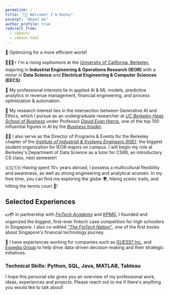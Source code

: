 ```yaml
---
permalink: /
title: "👋🏻 Welcome! I'm Kenny"
excerpt: "About me"
author_profile: true
redirect_from: 
  - /about/
  - /about.html
---
```

🔌 Optimizing for a more efficient world!

👨🏻‍💻⚡ I'm a rising sophomore at the [University of California, Berkeley](https://www.berkeley.edu/), majoring in **Industrial Engineering & Operations Research (IEOR)** with a minor in **Data Science** and **Electrical Engineering & Computer Sciences (EECS)**.

🥼 My professional interests lie in applied AI & ML models, predictive analytics in revenue management, financial engineering, and process optimization & automation. 

🧪 My research interest lies in the intersection between Generative AI and Ethics, which I pursue as an undergraduate researcher at [*UC Berkeley Haas School of Business*](https://haas.berkeley.edu/) under Professor [*David Evan Harris*](https://haas.berkeley.edu/faculty/harris-david/), one of the top 100 influential figures in AI by the [*Business Insider*](https://www.businessinsider.com/the-ai-100-2023-the-people-who-make-ai-intelligent-2023-10).

👷🏻 I also serve as the Director of Programs & Events for the Berkeley chapter of the [*Institute of Industrial & Systems Engineers (IISE)*](https://iise.berkeley.edu/), the biggest student organization for IEOR majors on campus. I will begin my role at Berkeley's Department of Data Science  as a tutor for CS88, an introductory CS class, next semester!

🇸🇬🇹🇭 Having spent 10+ years abroad, I possess a multicultural flexibility and awareness, as well as strong engineering and analytical acumen. In my free time, you can find me exploring the globe 🌍, hiking scenic trails, and hitting the tennis court 🎾!

## Selected Experiences

💵💳 In partnership with [*FinTech Academy*](https://fin.edu.sg/) and [*KPMG*](https://kpmg.com/xx/en/home.html), I founded and organized the biggest, first-ever fintech case competition for high schoolers in Singapore. I also co-edited [*“The FinTech Nation”*](https://www.fintechnation.io/), one of the first books about Singapore's financial technology journey.

👔 I have experiences working for companies such as [GUESS? Inc.](https://www.guess.com/us/en/home/) and [Expedia Group](https://expediagroup.com/) to help drive data-driven decision-making and their strategic initiatives.


### Technical Skills: Python, SQL, Java, MATLAB, Tableau

I hope this personal site gives you an overview of my professional work, ideas, experiences and projects. Please reach out to me if there's anything you would like to talk about!




